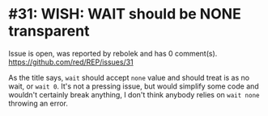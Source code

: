 
#31: WISH: WAIT should be NONE transparent
================================================================================
Issue is open, was reported by rebolek and has 0 comment(s).
<https://github.com/red/REP/issues/31>

As the title says, `wait` should accept `none` value and should treat is as no wait, or `wait 0`. It's not a pressing issue, but would simplify some code and wouldn't certainly break anything, I don't think anybody relies on `wait none` throwing an error.


